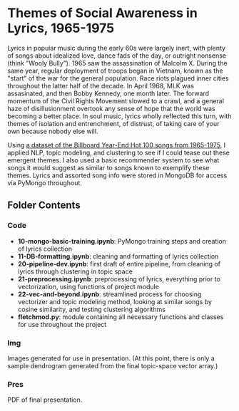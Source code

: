# Themes of Social Awareness in Lyrics, 1965-1975

Lyrics in popular music during the early 60s were largely inert, with plenty of songs about idealized love, dance fads of the day, or outright nonsense (think "Wooly Bully"). 1965 saw the assassination of Malcolm X. During the same year, regular deployment of troops began in Vietnam, known as the "start" of the war for the general population. Race riots plagued inner cities throughout the latter half of the decade. In April 1968, MLK was assasinated, and then Bobby Kennedy, one month later. The forward momentum of the Civil Rights Movement slowed to a crawl, and a general haze of disillusionment overtook any sense of hope that the world was becoming a better place. In soul music, lyrics wholly reflected this turn, with themes of isolation and entrenchment, of distrust, of taking care of your own because nobody else will.

Using [a dataset of the Billboard Year-End Hot 100 songs from 1965-1975](https://github.com/walkerkq/musiclyrics), I applied NLP, topic modeling, and clustering to see if I could tease out these emergent themes. I also used a basic recommender system to see what songs it would suggest as similar to songs known to exemplify these themes. Lyrics and assorted song info were stored in MongoDB for access via PyMongo throughout.

## Folder Contents

### Code

* **10-mongo-basic-training.ipynb**: PyMongo training steps and creation of lyrics collection
* **11-DB-formatting.ipynb**: cleaning and formatting of lyrics collection
* **20-pipeline-dev.ipynb**: first draft of entire pipeline, from cleaning of lyrics through clustering in topic space
* **21-preprocessing.ipynb**: preprocessing of lyrics, everything prior to vectorization, using functions of project module
* **22-vec-and-beyond.ipynb**: streamlined process for choosing vectorizer and topic modeling method, looking at similar songs by cosine similarity, and testing clustering algorithms
* **fletchmod.py**: module containing all necessary functions and classes for use throughout the project

### Img

Images generated for use in presentation. (At this point, there is only a sample dendrogram generated from the final topic-space vector array.)

### Pres

PDF of final presentation.
